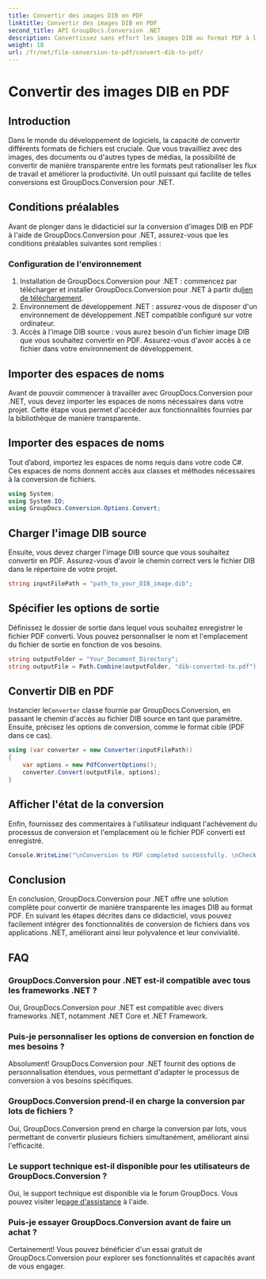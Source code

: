 ```yaml
---
title: Convertir des images DIB en PDF
linktitle: Convertir des images DIB en PDF
second_title: API GroupDocs.Conversion .NET
description: Convertissez sans effort les images DIB au format PDF à l'aide de GroupDocs.Conversion pour .NET. Améliorez votre flux de travail de développement grâce à des capacités de conversion de fichiers transparentes.
weight: 18
url: /fr/net/file-conversion-to-pdf/convert-dib-to-pdf/
---
```


# Convertir des images DIB en PDF

## Introduction
Dans le monde du développement de logiciels, la capacité de convertir différents formats de fichiers est cruciale. Que vous travailliez avec des images, des documents ou d'autres types de médias, la possibilité de convertir de manière transparente entre les formats peut rationaliser les flux de travail et améliorer la productivité. Un outil puissant qui facilite de telles conversions est GroupDocs.Conversion pour .NET.
## Conditions préalables
Avant de plonger dans le didacticiel sur la conversion d'images DIB en PDF à l'aide de GroupDocs.Conversion pour .NET, assurez-vous que les conditions préalables suivantes sont remplies :
### Configuration de l'environnement
1.  Installation de GroupDocs.Conversion pour .NET : commencez par télécharger et installer GroupDocs.Conversion pour .NET à partir du[lien de téléchargement](https://releases.groupdocs.com/conversion/net/).
2. Environnement de développement .NET : assurez-vous de disposer d'un environnement de développement .NET compatible configuré sur votre ordinateur.
3. Accès à l'image DIB source : vous aurez besoin d'un fichier image DIB que vous souhaitez convertir en PDF. Assurez-vous d'avoir accès à ce fichier dans votre environnement de développement.

## Importer des espaces de noms
Avant de pouvoir commencer à travailler avec GroupDocs.Conversion pour .NET, vous devez importer les espaces de noms nécessaires dans votre projet. Cette étape vous permet d'accéder aux fonctionnalités fournies par la bibliothèque de manière transparente.

## Importer des espaces de noms
Tout d’abord, importez les espaces de noms requis dans votre code C#. Ces espaces de noms donnent accès aux classes et méthodes nécessaires à la conversion de fichiers.
```csharp
using System;
using System.IO;
using GroupDocs.Conversion.Options.Convert;
```
## Charger l'image DIB source
Ensuite, vous devez charger l'image DIB source que vous souhaitez convertir en PDF. Assurez-vous d'avoir le chemin correct vers le fichier DIB dans le répertoire de votre projet.
```csharp
string inputFilePath = "path_to_your_DIB_image.dib";
```
## Spécifier les options de sortie
Définissez le dossier de sortie dans lequel vous souhaitez enregistrer le fichier PDF converti. Vous pouvez personnaliser le nom et l'emplacement du fichier de sortie en fonction de vos besoins.
```csharp
string outputFolder = "Your_Document_Directory";
string outputFile = Path.Combine(outputFolder, "dib-converted-to.pdf");
```
## Convertir DIB en PDF
 Instancier le`Converter` classe fournie par GroupDocs.Conversion, en passant le chemin d'accès au fichier DIB source en tant que paramètre. Ensuite, précisez les options de conversion, comme le format cible (PDF dans ce cas).
```csharp
using (var converter = new Converter(inputFilePath))
{
    var options = new PdfConvertOptions();
    converter.Convert(outputFile, options);
}
```
## Afficher l'état de la conversion
Enfin, fournissez des commentaires à l'utilisateur indiquant l'achèvement du processus de conversion et l'emplacement où le fichier PDF converti est enregistré.
```csharp
Console.WriteLine("\nConversion to PDF completed successfully. \nCheck output in {0}", outputFolder);
```

## Conclusion
En conclusion, GroupDocs.Conversion pour .NET offre une solution complète pour convertir de manière transparente les images DIB au format PDF. En suivant les étapes décrites dans ce didacticiel, vous pouvez facilement intégrer des fonctionnalités de conversion de fichiers dans vos applications .NET, améliorant ainsi leur polyvalence et leur convivialité.
## FAQ
### GroupDocs.Conversion pour .NET est-il compatible avec tous les frameworks .NET ?
Oui, GroupDocs.Conversion pour .NET est compatible avec divers frameworks .NET, notamment .NET Core et .NET Framework.
### Puis-je personnaliser les options de conversion en fonction de mes besoins ?
Absolument! GroupDocs.Conversion pour .NET fournit des options de personnalisation étendues, vous permettant d'adapter le processus de conversion à vos besoins spécifiques.
### GroupDocs.Conversion prend-il en charge la conversion par lots de fichiers ?
Oui, GroupDocs.Conversion prend en charge la conversion par lots, vous permettant de convertir plusieurs fichiers simultanément, améliorant ainsi l'efficacité.
### Le support technique est-il disponible pour les utilisateurs de GroupDocs.Conversion ?
Oui, le support technique est disponible via le forum GroupDocs. Vous pouvez visiter le[page d'assistance](https://forum.groupdocs.com/c/conversion/11) à l'aide.
### Puis-je essayer GroupDocs.Conversion avant de faire un achat ?
Certainement! Vous pouvez bénéficier d'un essai gratuit de GroupDocs.Conversion pour explorer ses fonctionnalités et capacités avant de vous engager.
